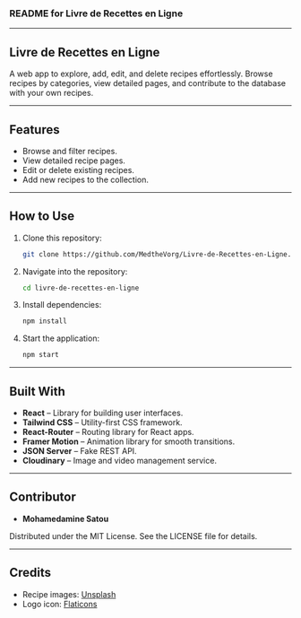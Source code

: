 ### README for Livre de Recettes en Ligne  

---

## **Livre de Recettes en Ligne**  
A web app to explore, add, edit, and delete recipes effortlessly. Browse recipes by categories, view detailed pages, and contribute to the database with your own recipes.

---

## Features  
- Browse and filter recipes.  
- View detailed recipe pages.  
- Edit or delete existing recipes.  
- Add new recipes to the collection.  

---

## How to Use  

1. Clone this repository:  
   ```bash  
   git clone https://github.com/MedtheVorg/Livre-de-Recettes-en-Ligne.git  
   ```  

2. Navigate into the repository:  
   ```bash  
   cd livre-de-recettes-en-ligne  
   ```  

3. Install dependencies:  
   ```bash  
   npm install  
   ```  

4. Start the application:  
   ```bash  
   npm start  
   ```  

---

## Built With  
- **React** – Library for building user interfaces.  
- **Tailwind CSS** – Utility-first CSS framework.  
- **React-Router** – Routing library for React apps.  
- **Framer Motion** – Animation library for smooth transitions.  
- **JSON Server** – Fake REST API.  
- **Cloudinary** – Image and video management service.  

---

## Contributor  
- **Mohamedamine Satou**  

Distributed under the MIT License. See the LICENSE file for details.  

---

## Credits  
- Recipe images: [Unsplash](https://unsplash.com)  
- Logo icon: [Flaticons](https://flaticon.com)  
